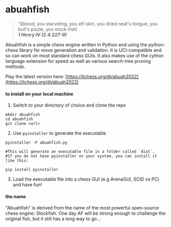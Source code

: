 # abuahfish

> 'Sblood, you starveling, you elf-skin, you dried neat's tongue, you bull's pizzle, you stock-fish!  
>    **_1 Henry IV (2.4.227-9)_**

Abuahfish is a simple chess engine written in Python and using the python-chess library for move generation and validation. 
It is UCI-compatible and so can work on most standard chess GUIs. It also makes use of the cython language extension for speed as well
as various search-tree pruning methods. 

Play the latest version here: [https://lichess.org/@/abuah2022](https://lichess.org/@/abuah2022)

#### to install on your local machine

1. Switch to your directory of choice and clone the repo

```
mkdir abuahfish
cd abuahfish
git clone <url>
```

2. Use ```pyinstaller``` to generate the executable

```
pyinstaller -F abuahfish.py 

#This will generate an executable file in a folder called `dist`. 
#If you do not have pyinstaller on your system, you can install it like this:

pip install pyinstaller
```

3. Load the executable file into a chess GUI (e.g ArenaGUI, SCID vs PC) and have fun!

#### the name

"Abuahfish" is derived from the name of the most powerful open-source chess engine: Stockfish. One day AF will be strong enough to challenge the 
original fish, but it still has a long way to go...
